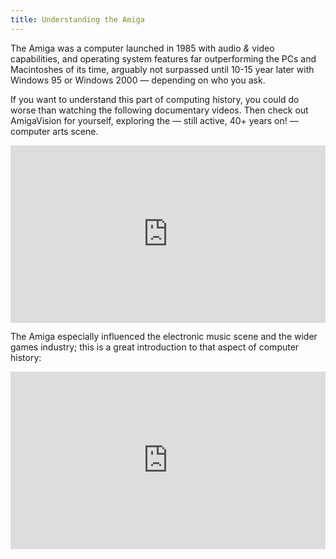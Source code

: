 ```yaml
---
title: Understanding the Amiga
---
```


The Amiga was a computer launched in 1985 with audio *&* video capabilities, and operating system features far outperforming the PCs and Macintoshes of its time, arguably not surpassed until 10-15 year later with Windows 95 or Windows 2000 — depending on who you ask.

If you want to understand this part of computing history, you could do worse than watching the following documentary videos. Then check out AmigaVision for yourself, exploring the — still active, 40+ years on! — computer arts scene.

<iframe
  style="aspect-ratio: 16/9; width: 100%;"
  src="https://www.youtube.com/embed/zB_UZsJUbwQ"
  title="YouTube video player"
  frameborder="0"
  allow="accelerometer; autoplay; clipboard-write; encrypted-media; gyroscope; picture-in-picture; web-share" allowfullscreen
  >
</iframe>

The Amiga especially influenced the electronic music scene and the wider games industry; this is a great introduction to that aspect of computer history:

<iframe
  style="aspect-ratio: 16/9; width: 100%;"
  src="https://www.youtube.com/embed/roBkg-iPrbw"
  title="YouTube video player"
  frameborder="0"
  allow="accelerometer; autoplay; clipboard-write; encrypted-media; gyroscope; picture-in-picture; web-share" allowfullscreen
  >
</iframe>
